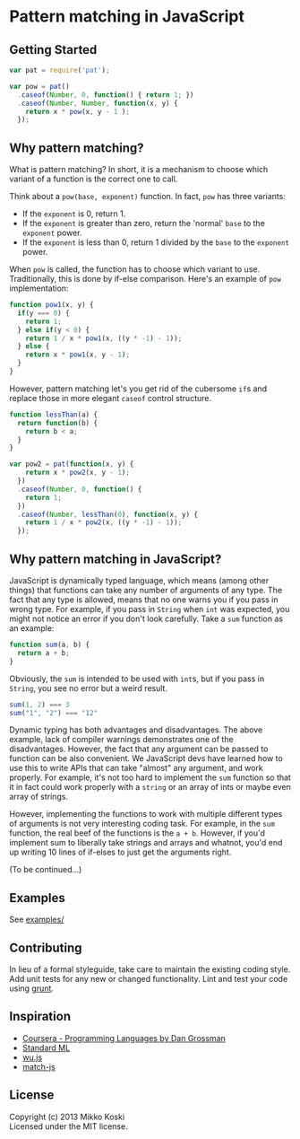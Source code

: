 # Pattern matching in JavaScript

## Getting Started

```javascript
var pat = require('pat');

var pow = pat()
  .caseof(Number, 0, function() { return 1; })
  .caseof(Number, Number, function(x, y) { 
    return x * pow(x, y - 1 ); 
  });

```

## Why pattern matching?

What is pattern matching? In short, it is a mechanism to choose which variant of a function is the correct one to call. 

Think about a `pow(base, exponent)` function. In fact, `pow` has three variants: 

* If the `exponent` is 0, return 1. 
* If the `exponent` is greater than zero, return the 'normal' `base` to the `exponent` power.
* If the `exponent` is less than 0, return 1 divided by the `base` to the `exponent` power.

When `pow` is called, the function has to choose which variant to use. Traditionally, this is done by if-else comparison. Here's an example of `pow` implementation:

```javascript
function pow1(x, y) {
  if(y === 0) {
    return 1;
  } else if(y < 0) {
    return 1 / x * pow1(x, ((y * -1) - 1));
  } else {
    return x * pow1(x, y - 1);
  }
}
```

However, pattern matching let's you get rid of the cubersome `if`s and replace those in more elegant `caseof` control structure.

```javascript
function lessThan(a) {
  return function(b) {
    return b < a;
  }
}

var pow2 = pat(function(x, y) {
    return x * pow2(x, y - 1); 
  })
  .caseof(Number, 0, function() {
    return 1;
  })
  .caseof(Number, lessThan(0), function(x, y) {
    return 1 / x * pow2(x, ((y * -1) - 1));
  });
```

## Why pattern matching in JavaScript?

JavaScript is dynamically typed language, which means (among other things) that functions can take any number of arguments of any type. The fact that any type is allowed, means that no one warns you if you pass in wrong type. For example, if you pass in `String` when `int` was expected, you might not notice an error if you don't look carefully. Take a `sum` function as an example:

```javascript
function sum(a, b) {
  return a + b;
}
``` 

Obviously, the `sum` is intended to be used with `int`s, but if you pass in `String`, you see no error but a weird result.

```javascript
sum(1, 2) === 3
sum("1", "2") === "12"
```

Dynamic typing has both advantages and disadvantages. The above example, lack of compiler warnings demonstrates one of the disadvantages. However, the fact that any argument can be passed to function can be also convenient. We JavaScript devs have learned how to use this to write APIs that can take "almost" any argument, and work properly. For example, it's not too hard to implement the `sum` function so that it in fact could work properly with a `string` or an array of ints or maybe even array of strings.

However, implementing the functions to work with multiple different types of arguments is not very interesting coding task. For example, in the `sum` function, the real beef of the functions is the `a + b`. However, if you'd implement sum to liberally take strings and arrays and whatnot, you'd end up writing 10 lines of if-elses to just get the arguments right.

(To be continued...)

## Examples

See [examples/](examples/)

## Contributing
In lieu of a formal styleguide, take care to maintain the existing coding style. Add unit tests for any new or changed functionality. Lint and test your code using [grunt](https://github.com/cowboy/grunt).

## Inspiration

* [Coursera - Programming Languages by Dan Grossman](https://www.coursera.org/course/proglang)
* [Standard ML](http://www.smlnj.org/)
* [wu.js](http://fitzgen.github.com/wu.js/)
* [match-js](https://github.com/jfd/match-js)

## License
Copyright (c) 2013 Mikko Koski  
Licensed under the MIT license.
